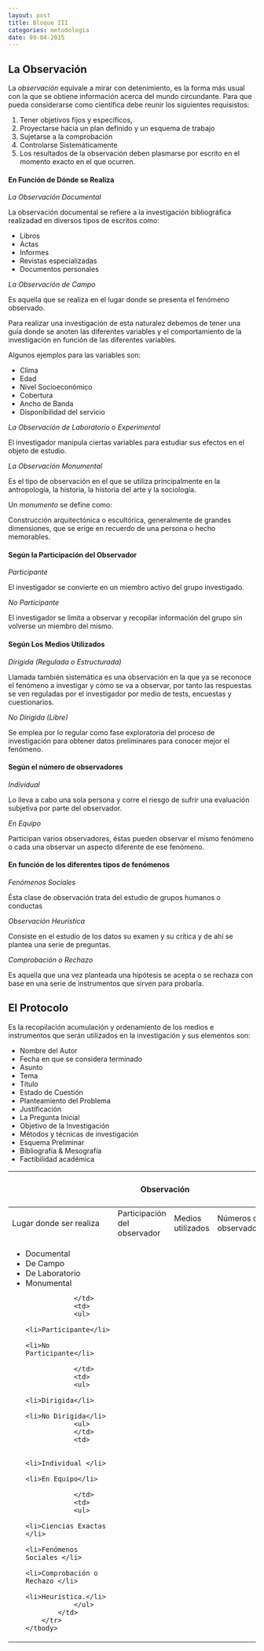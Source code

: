 ```yaml
---
layout: post
title: Bloque III
categories: metodologia
date: 09-04-2015
---
```


## La Observación

La *observación* equivale a mirar con detenimiento, es la forma más usual con la que se obtiene información acerca del mundo circundante. Para que pueda considerarse como científica debe reunir los siguientes requisistos:

1. Tener objetivos fijos y específicos,
2. Proyectarse hacia un plan definido y un esquema de trabajo
3. Sujetarse a la comprobación
4. Controlarse Sistemáticamente
5. Los resultados de la observación deben plasmarse por escrito en el momento exacto en el que ocurren.

#### En Función de Dónde se Realiza

*La Observación Documental*

La observación documental se refiere a la investigación bibliográfica realizadad en diversos tipos de escritos como:

* Libros
* Actas
* Informes
* Revistas especializadas
* Documentos personales
		
*La Observación de Campo*

Es aquella que se realiza en el lugar donde se presenta el fenómeno observado.

Para realizar una investigación de esta naturalez debemos de tener una guía donde se anoten las diferentes variables y el comportamiento de la investigación en función de las diferentes variables.

Algunos ejemplos para las variables son:

* Clima
* Edad
* Nivel Socioeconómico
* Cobertura
* Ancho de Banda
* Disponibilidad del servicio

*La Observación de Laboratorio o Experimental*

El investigador manipula ciertas variables para estudiar sus efectos en el objeto de estudio.

*La Observación Monumental*

Es el tipo de observación en el que se utiliza principalmente en la antropología, la historia, la historia del arte y la sociología.

Un *monumento* se define como:

Construcción arquitectónica o escultórica, generalmente de grandes dimensiones, que se erige en recuerdo de una persona o hecho memorables.

#### Según la Participación del Observador

*Participante*

El investigador se convierte en un miembro activo del grupo investigado.

*No Participante*

El investigador se limita a observar y recopilar información del grupo sin volverse un miembro del mismo.

#### Según Los Medios Utilizados

*Dirigida (Regulada o Estructurada)*

Llamada también sistemática es una observación en la que ya se reconoce el fenómeno a investigar y cómo se va a observar, por tanto las respuestas se ven reguladas por el investigador por medio de tests, encuestas y cuestionarios.

*No Dirigida (Libre)*

Se emplea por lo regular como fase exploratoria del proceso de investigación para obtener datos preliminares para conocer mejor el fenómeno.

#### Según el número de observadores

*Individual*

Lo lleva a cabo una sola persona y corre el riesgo de sufrir una evaluación subjetiva por parte del observador.

*En Equipo*

Participan varios observadores, éstas pueden observar el mismo fenómeno o cada una observar un aspecto diferente de ese fenómeno.
#### En función de los diferentes tipos de fenómenos

*Fenómenos Sociales*

Ésta clase de observación trata del estudio de grupos humanos o conductas

*Observación Heurística*

Consiste en el estudio de los datos su examen y su crítica y de ahí se plantea una serie de preguntas.

*Comprobación o Rechazo*

Es aquella que una vez planteada una hipótesis se acepta o se rechaza con base en una serie de instrumentos que sirven para probarla.

## El Protocolo

Es la recopilación acumulación y ordenamiento de los medios e instrumentos que serán utilizados en la investigación y sus elementos son:

* Nombre del Autor
* Fecha en que se considera terminado
* Asunto
* Tema
* Título
* Estado de Cuestión
* Planteamiento del Problema
* Justificación
* La Pregunta Inicial
* Objetivo de la Investigación
* Métodos y técnicas de investigación
* Esquema Preliminar
* Bibliografía & Mesografía
* Factibilidad académica

<table id="mapa">
	<thead>
		<th colspan="5"><h4>Observación</h4></th>
	</thead>
	<tbody>
		<tr>
			<td>Lugar donde ser realiza</td>
			<td>Participación del observador</td>
			<td>Medios utilizados</td>
			<td>Números de observadores</td>
			<td>Tipos de fenómenos</td>
		</tr>
		<tr>
			<td>
				<ul>
					<li>Documental</li>
					<li>De Campo</li>
					<li>De Laboratorio</li>
					<li>Monumental</li>
					
				</td>
				<td>
				<ul>
					<li>Participante</li>
					<li>No Participante</li>
					
				</td>
				<td>
				<ul>
					<li>Dirigida</li>
					<li>No Dirigida</li>
				<ul>	
				</td>
				<td>
				
					<li>Individual </li>
					<li>En Equipo</li>
					
				</td>
				<td>
				<ul>
					<li>Ciencias Exactas </li>
					<li>Fenómenos Sociales </li>
					<li>Comprobación o Rechazo </li>
					<li>Heurística.</li>
				</ul>	
			</td>
		</tr>
	</tbody>
</table>